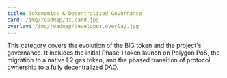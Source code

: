 ```yaml
---
title: Tokenomics & Decentralized Governance
card: /img/roadmap/dx.card.jpg
overlay: /img/roadmap/developer.overlay.jpg
---
```


This category covers the evolution of the BIG token and the project's governance. It includes the initial Phase 1 token launch on Polygon PoS, the migration to a native L2 gas token, and the phased transition of protocol ownership to a fully decentralized DAO.
